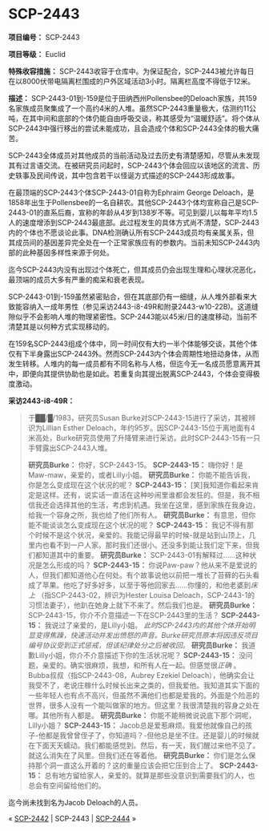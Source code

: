 # SCP-2443
                        


**项目编号：** SCP-2443

**项目等级：** Euclid

**特殊收容措施：** SCP-2443收容于仓库中。为保证配合，SCP-2443被允许每日在以8000伏带电隔离栏围成的户外区域活动3小时。隔离栏高度不得低于12米。

**描述：** SCP-2443-01到-159是位于田纳西州Pollensbee的Deloach家族，共159名家族成员聚集成了一个高约4米的人堆。虽然SCP-2443重量极大，估测约11公吨，在其中间和底部的个体仍能自由呼吸交谈，称其感受为“温暖舒适”。将个体从SCP-2443中强行移出的尝试未能成功，且会造成个体和SCP-2443全体的极大痛苦。

SCP-2443全体成员对其他成员的当前活动及过去历史有清楚感知，尽管从未发现其有过言语交流。在被研究员问起时，SCP-2443个体会回应以该地区的流言、历史轶事及民间传说，其中包含若干以怪诞方式描述的SCP-2443形成故事。

在最顶端的SCP-2443个体SCP-2443-01自称为Ephraim George Deloach，是1858年出生于Pollensbee的一名自耕农。其他SCP-2443个体均宣称自己是SCP-2443-01的直系后裔，宣称的年龄从4岁到138岁不等。可见到婴儿以每年平均1.5人的速度增添到SCP-2443最底部。此过程发生的具体方式尚不清楚，SCP-2443内的个体也不愿谈论此事。DNA检测确认所有SCP-2443成员均有亲属关系，但其成员间的基因差异完全处在一个正常家族应有的参数内。当前未知SCP-2443内部的此种基因多样性来源于何处。

迄今SCP-2443内没有出现过个体死亡，但其成员仍会出现生理和心理状况恶化，最顶端的成员大多有严重的痴呆和衰老表现。

SCP-2443-01到-159虽然紧密贴合，但在其底部仍有一细缝，从人堆外部看来大致能容纳入一成年男性（参见采访2443-i8-49R和附录2443-w10-22B)。这道缝隙似乎不会影响人堆的物理紧密性。SCP-2443能以45米/日的速度移动，当前不清楚其是以何种方式实现移动的。

在159名SCP-2443组成个体中，同一时间仅有大约一半个体能够交谈，其他个体仅有下半身露出SCP-2443外。然而SCP-2443内个体会周期性地扭动身体，从而发生转移。人堆内的每一成员都有不同名称与人格，但迄今无一名成员愿意离开其中，即便向其提供协助也是如此。若重复向其提出脱离SCP-2443，个体会变得极度激动。

**采访2443-i8-49R：** 


> 于██/█/1983，研究员Susan Burke对SCP-2443-15进行了采访，其被辨识为Lillian Esther Deloach，年约95岁。因SCP-2443-15位于离地面有4米高处，Burke研究员使用了升降臂来进行采访。此时SCP-2443-15有一只手臂露出SCP-2443人堆。
> 
> **研究员Burke：** 你好，SCP-2443-15。
**SCP-2443-15：** 嗨你好！是Maw-maw，亲爱的，或者Lilly小姐。
**研究员Burke：** 你能不能告诉我，你是怎么变成现在这个状况的呢？
**SCP-2443-15：** [笑]我知道你看起来肯定是这样。还有，说实话一直活在这种吵闹里谁都会发狂的。但是，我不相信我还会选择其他的生活，考虑到机遇。我坐在这里，感到家族在我身边，给我一个容身之所，我也给了他们所有人。
**研究员Burke：** 有意思，但你能不能谈谈怎么变成现在这个状况的呢？
**SCP-2443-15：** 我记不得有那个时候不是这个状况，亲爱的。我能记得最早的时候-就是站到山顶上，几里内也看不到一户人家。那时我们还很小。还没多到能让我们定下来，但我们都知道其中的重要。
**研究员Burke：** SCP-2443-01有解释过……这种状况是怎么形成的吗？
**SCP-2443-15：** 你说Paw-paw？他从来不是爱说的人，但我们都知道他心在何处。有个故事说他以前把一堆长了苔藓的石头看成了苹果。他吃了好多好多，以至于等他回家去……你懂的，和他老婆到*床上* （指SCP-2443-02，辨识为Hester Louisa Deloach，SCP-2443-1的习惯法妻子），他趴在她身上就下不来了。然后我们也是。
**研究员Burke：** SCP-2443-15，你介不介意描述一下在SCP-2443里的生活？
**SCP-2443-15：** 我说过了亲爱的，是Lilly小姐。
*此时SCP-2443内的其他个体开始明显变得焦躁，快速活动并发出愤怒的声音。Burke研究员原本将因违反项目编号协议受到正式惩戒，但该纪律处分之后被收回。* 
**研究员Burke：** 我道歉Lilly小姐，你介不介意描述下你的生活状况呢？
**SCP-2443-15：** 没问题，亲爱的。确实很麻烦，我想，和所有人在一起。但感觉很*正确* 。Bubba叔叔（指SCP-2443-08，Aubrey Ezekiel Deloach），他确实会让我受不了，老说庄稼什么时候长出来之类的，但我爱他。我知道其实下面的一些年轻人也有点不高兴，但虽然不满他们也都是爱我的。外面是个险恶的世界，很多人没有一个能叫做家的地方。但这里？我很清楚我的容身之处在哪。其他所有人都是。
**研究员Burke：** 你能不能稍微说说底下那个洞呢，Lilly小姐？
**SCP-2443-15：** Jacob总是爱惹麻烦。我爱他就像自己的孩子-他都是我曾曾侄子了，你知道吗？-但他总是坐不住。还是婴儿的时候就在下面天天蠕动。我们都能感觉到。然后，有一天，我们醒过来他不见了。就这么消失在了风里。但我们还在等着他。
**研究员Burke：** 你们是怎么保持那个洞一直这么开着的？这的重量应该会把它压到合上了。
**SCP-2443-15：** 总有地方留给家人，亲爱的。就算是那些没意识到需要我们的人，也总会有空间留给他们的。
> 

迄今尚未找到名为Jacob Deloach的人员。



« [SCP-2442](/scp-2442) | SCP-2443 | <a shape='rect' class='newpage' href='/scp-2444'>SCP-2444</a> »





                    